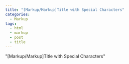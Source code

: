 ```yaml
---
title: "[Markup/Markup]Title with Special Characters"
categories:
  - Markup
tags:
  - html
  - markup
  - post
  - title
---
```


"[Markup/Markup]Title with Special Characters"
